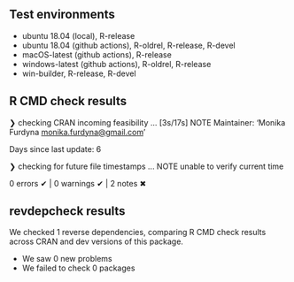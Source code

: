 ## Test environments

* ubuntu 18.04 (local), R-release
* ubuntu 18.04 (github actions), R-oldrel, R-release, R-devel
* macOS-latest (github actions), R-release
* windows-latest (github actions), R-oldrel, R-release
* win-builder, R-release, R-devel

## R CMD check results

❯ checking CRAN incoming feasibility ... [3s/17s] NOTE
  Maintainer: ‘Monika Furdyna <monika.furdyna@gmail.com>’
  
  Days since last update: 6

❯ checking for future file timestamps ... NOTE
  unable to verify current time

0 errors ✔ | 0 warnings ✔ | 2 notes ✖

## revdepcheck results

We checked 1 reverse dependencies, comparing R CMD check results across CRAN and dev versions of this package.

 * We saw 0 new problems
 * We failed to check 0 packages
